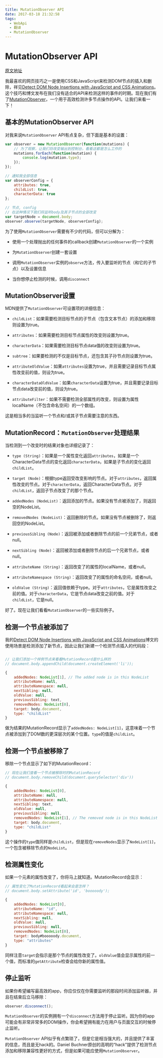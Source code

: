 ```yaml
---
title: MutationObserver API
date: 2017-03-18 21:32:58
tags:
  - WebApi
  - 翻译
  - MutationObserver  
---
```


# MutationObserver API

[原文地址](https://davidwalsh.name/mutationobserver-api)

我最喜欢的网页技巧之一是使用CSS和JavaScript来检测DOM节点的插入和删除，祥见[Detect DOM Node Insertions with JavaScript and CSS Animations](https://davidwalsh.name/detect-node-insertion)。这个技巧和博文发布在我们没有适合的API来检测这样的事件的时期。现在我们有了[MutationObserver](https://developer.mozilla.org/en-US/docs/Web/API/MutationObserver)，一个用于高效检测许多节点操作的API。让我们来看一下！

## 基本的MutationObserver API

对我来说`MutationObserver` API有点复杂，但下面是基本的设置：

```js
var observer = new MutationObserver(function(mutations) {
	// 为了观察，让我们将改变输出到控制台，看看这都是怎么工作的
	mutations.forEach(function(mutation) {
		console.log(mutation.type);
	});    
});
 
// 通知我全部信息
var observerConfig = {
	attributes: true, 
	childList: true, 
	characterData: true 
};
 
// 节点, config
// 在这种情况下我们将监听body及其子节点的全部改变
var targetNode = document.body;
observer.observe(targetNode, observerConfig);
```

为了使用`MutationObserver`需要有不少的代码，但可以分解为：

- 使用一个处理抛出的任何事件的callback创建`MutationObserver`的一个实例

- 为`MutationObserver`创建一套设置

- 调用`MutationObserver`实例的`observe`方法，传入要监听的节点（和它的子节点）以及设置信息

- 当你想停止检测的时候，调用`disconnect`

## MutationObserver设置

MDN提供了`MutationObserver`可设置项的详细信息：

- `childList`：如果需要检测目标节点的子节点（包含文本节点）的添加和移除则设置为true。

- `attributes`：如果需要检测目标节点属性的改变则设置为true。

- `characterData`：如果需要检测目标节点data值的改变则设置为true。

- `subtree`：如果要检测的不仅是目标节点，还包含其子孙节点则设置为true。

- `attributeOldValue`：如果`attributes`设置为true，并且需要记录目标节点属性改变前的值，则设为true。

- `characterDataOldValue`：如果`characterData`设置为true，并且需要记录目标节点data改变前的值，则设为true。

- `attributeFilter`：如果不需要检测全部属性的改变，则设置为属性localName（不包含命名空间）的一个数组。

这是相当多的当监听一个节点和/或其子节点需要注意的东西。

## MutationRecord：`MutationObserver`处理结果

当检测到一个改变时的结果对象也详细记录了：

- `type (String)`：如果是一个属性变化返回`attributes`，如果是一个CharacterData节点的变化返回`characterData`，如果是子节点的变化返回`childList`。

- `target (Node)`：根据type返回受改变影响的节点。对于`attributes`，返回属性改变的节点。对于`characterData`，返回CharacterData节点。对于`childList`，返回子节点改变了的那个节点。

- `addedNodes (NodeList)`：返回添加的节点。如果没有节点被添加了，则返回空的NodeList。

- `removedNodes (NodeList)`：返回删除的节点。如果没有节点被删除了，则返回空的NodeList。

- `previousSibling (Node)`：返回被添加或者删除节点的前一个兄弟节点，或者null。

- `nextSibling (Node)`：返回被添加或者删除节点的后一个兄弟节点，或者null。

- `attributeName (String)`：返回改变了的属性的localName，或者null。

- `attributeNamespace (String)`：返回改变了的属性的命名空间，或者null。

- `oldValue (String)`：返回值依赖于type。对于`attributes`，它是属性改变之前的值。对于`characterData`，它是节点data改变之前的值。对于`childList`，它是null。

好了。现在让我们看看`MutationObserver`的一些实际例子。

## 检测一个节点被添加了

我的[Detect DOM Node Insertions with JavaScript and CSS Animations](https://davidwalsh.name/detect-node-insertion)博文的使用场景是检测添加了新节点，因此让我们新建一个检测节点插入的代码段：

```js

// 让我们添加一个样例节点来看看MutationRecord是什么样的
// document.body.appendChild(document.createElement('li'));

{
	addedNodes: NodeList[1], // The added node is in this NodeList
	attributeName: null,
	attributeNamespace: null,
	nextSibling: null,
	oldValue: null,
	previousSibling: text,
	removedNodes: NodeList[0],
	target: body.document,
	type: "childList"
}
```

做为结果的MutationRecord显示了`addedNodes: NodeList[1]`，这意味着一个节点被添加到了DOM数的更深层次的某个位置。`type`的值是`childList`。

## 检测一个节点被移除了

移除一个节点显示了如下的MutationRecord：

```js
// 现在让我们查看一个节点被移除时的MutationRecord
// document.body.removeChild(document.querySelector('div'))

{
	addedNodes: NodeList[0],
	attributeName: null,
	attributeNamespace: null,
	nextSibling: text,
	oldValue: null,
	previousSibling: null,
	removedNodes: NodeList[1], // The removed node is in this NodeList
	target: body.document,
	type: "childList"
}
```

这个操作的`type`值同样是`childList`，但是现在`removeNodes`显示了`NodeList[1]`，一个包含被移除节点的`NodeList`。

## 检测属性变化

如果一个元素的属性改变了，你将马上就知道。MutationRecord会显示：

```js
// 属性变化了MutationRecord看起来会是怎样？
// document.body.setAttribute('id', 'booooody');

{
	addedNodes: NodeList[0],
	attributeName: "id",
	attributeNamespace: null,
	nextSibling: null,
	oldValue: null,
	previousSibling: null,
	removedNodes: NodeList[0],
	target: body#booooody.document,
	type: "attributes"
}
```

同样注意`target`会指示是那个节点的属性改变了。`oldValue`值会显示属性的前一个值，而标准的`getAttribute`检查会给你新的属性值。

## 停止监听

如果你希望编写最高效的app，你应仅仅在你需要监听的那段时间添加监听器，并且在结束后立马移除：

```js
observer.disconnect();
```

`MutationObserver`的实例拥有一个`disconnect`方法用于停止监听。因为你的app可能会有非常非常多的DOM操作，你会希望拥有能力在用户与页面交互的时候停止监听。

`MutationObserver` API似乎有点繁琐了，但是它是相当强大的，并且提供了丰富的信息，而且是无hack的。Daniel Buchner原创的高明的“hack”提供了检测节点添加和移除兼容性更好的方式，但是如果可能应使用`MutationObserver`。